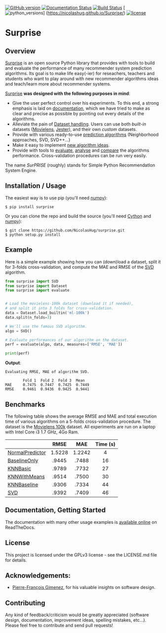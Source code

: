 [![GitHub version](https://badge.fury.io/gh/nicolashug%2FSurprise.svg)](https://badge.fury.io/gh/nicolashug%2FSurprise)
[![Documentation Status](https://readthedocs.org/projects/surprise/badge/?version=latest)](http://surprise.readthedocs.io/en/latest/?badge=latest)
[![Build
Status](https://travis-ci.org/NicolasHug/Surprise.svg?branch=master)](https://travis-ci.org/NicolasHug/Surprise)
[![python_versions](https://img.shields.io/badge/python-2.7%2C%203.5-blue.svg)]
(https://nicolashug.github.io/Surprise/)
[![license](https://img.shields.io/badge/license-GPLv3-blue.svg)](https://github.com/NicolasHug/Surprise/blob/master/LICENSE.md)


Surprise
========

Overview
--------

[Surprise](https://NicolasHug.github.io/Surprise/) is an open source Python library
that provides with tools to build and evaluate the performance of many
recommender system prediction algorithms. Its goal is to make life easy(-ier)
for reseachers, teachers and students who want to play around with new
recommender algorithms ideas and teach/learn more about recommender systems.

[Surprise](https://NicolasHug.github.io/Surprise/) **was designed with the following
purposes in mind**:

- Give the user perfect control over his experiments. To this end, a strong
  emphasis is laid on
  [documentation](http://surprise.readthedocs.io/en/latest/index.html), which we
  have tried to make as clear and precise as possible by pointing out every
  details of the algorithms.
- Alleviate the pain of [Dataset
  handling](http://surprise.readthedocs.io/en/latest/getting_started.html#load-a-custom-dataset).
  Users can use both *built-in* datasets
  ([Movielens](http://grouplens.org/datasets/movielens/),
  [Jester](http://eigentaste.berkeley.edu/dataset/)), and their own *custom* datasets.
- Provide with various ready-to-use [prediction
  algorithms](http://surprise.readthedocs.io/en/latest/prediction_algorithms_package.html) (Neighborhood approaches, SVD, SVD++...)
- Make it easy to implement [new algorithm
  ideas](http://surprise.readthedocs.io/en/latest/building_custom_algo.html).
- Provide with tools to [evaluate](http://surprise.readthedocs.io/en/latest/evaluate.html),
  [analyse](http://nbviewer.jupyter.org/github/NicolasHug/Surprise/tree/master/examples/notebooks/KNNBasic_analysis.ipynb/)
  and
  [compare](http://nbviewer.jupyter.org/github/NicolasHug/Surprise/tree/master/examples/notebooks/Compare.ipynb/)
  the algorithms performance. Cross-validation procedures can be run very easily.

The name *SurPRISE* (roughly) stands for Simple Python RecommendatIon System
Engine.

Installation / Usage
--------------------

The easiest way is to use pip (you'll need [numpy](http://www.numpy.org/)):

    $ pip install surprise

Or you can clone the repo and build the source (you'll need
[Cython](http://cython.org/) and [numpy](http://www.numpy.org/)):

    $ git clone https://github.com/NicolasHug/surprise.git
    $ python setup.py install

Example
-------

Here is a simple example showing how you can (down)load a dataset, split it for
3-folds cross-validation, and compute the MAE and RMSE of the
[SVD](http://surprise.readthedocs.io/en/latest/matrix_factorization.html#surprise.prediction_algorithms.matrix_factorization.SVD)
algorithm.

```python
from surprise import SVD
from surprise import Dataset
from surprise import evaluate


# Load the movielens-100k dataset (download it if needed),
# and split it into 3 folds for cross-validation.
data = Dataset.load_builtin('ml-100k')
data.split(n_folds=3)

# We'll use the famous SVD algorithm.
algo = SVD()

# Evaluate performances of our algorithm on the dataset.
perf = evaluate(algo, data, measures=['RMSE', 'MAE'])

print(perf)
```

**Output**:

```
Evaluating RMSE, MAE of algorithm SVD.

        Fold 1  Fold 2  Fold 3  Mean
MAE     0.7475  0.7447  0.7425  0.7449
RMSE    0.9461  0.9436  0.9425  0.9441
```

Benchmarks
----------

The following table shows the average RMSE and MAE and total execution time of various algorithms on a 5-folds cross-validation procedure. The dataset is the [Movielens 100k](http://grouplens.org/datasets/movielens/) dataset.
All experiments are run on a laptop with Intel Core i3 1.7 GHz, 4Go Ram.

|                 |  RMSE  |   MAE  | Time (s) |
|-----------------|:------:|:------:|:--------:|
| [NormalPredictor](http://surprise.readthedocs.io/en/latest/basic_algorithms.html#surprise.prediction_algorithms.random_pred.NormalPredictor) | 1.5228 | 1.2242 |     4    |
| [BaselineOnly](http://surprise.readthedocs.io/en/latest/basic_algorithms.html#surprise.prediction_algorithms.baseline_only.BaselineOnly)    |  .9445 |  .7488 |    16    |
| [KNNBasic](http://surprise.readthedocs.io/en/latest/knn_inspired.html#surprise.prediction_algorithms.knns.KNNBasic)        |  .9789 |  .7732 |    27    |
| [KNNWithMeans](http://surprise.readthedocs.io/en/latest/knn_inspired.html#surprise.prediction_algorithms.knns.KNNWithMeans)    |  .9514 |  .7500 |    30    |
| [KNNBaseline](http://surprise.readthedocs.io/en/latest/knn_inspired.html#surprise.prediction_algorithms.knns.KNNBaseline)     |  .9306 |  .7334 |    44    |
| [SVD](http://surprise.readthedocs.io/en/latest/matrix_factorization.html#surprise.prediction_algorithms.matrix_factorization.SVD)             |  .9392 |  .7409 |    46    |

Documentation, Getting Started
------------------------------

The documentation with many other usage examples is [available
online](http://surprise.readthedocs.io/en/latest/index.html) on ReadTheDocs.

License
-------

This project is licensed under the GPLv3 license - see the LICENSE.md file for
details.

Acknowledgements:
----------------

- [Pierre-François Gimenez](https://github.com/PFgimenez), for his valuable
  insights on software design.

Contributing
------------

Any kind of feedback/criticism would be greatly appreciated (software design,
documentation, improvement ideas, spelling mistakes, etc...). Please feel free
to contribute and send pull requests!
